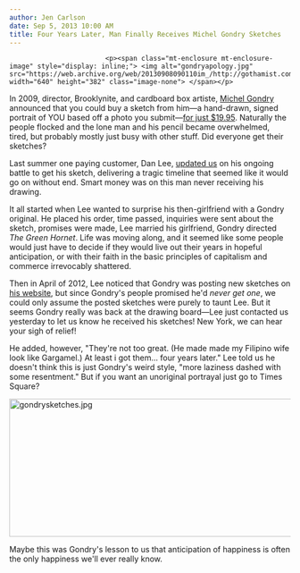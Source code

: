 ```yaml
---
author: Jen Carlson
date: Sep 5, 2013 10:00 AM
title: Four Years Later, Man Finally Receives Michel Gondry Sketches
---
```



                            
                            
                            
                            <p><span class="mt-enclosure mt-enclosure-image" style="display: inline;"> <img alt="gondryapology.jpg" src="https://web.archive.org/web/20130908090110im_/http://gothamist.com/attachments/arts_jen/gondryapology.jpg" width="640" height="382" class="image-none"> </span></p>

<p>In 2009, director, Brooklynite, and cardboard box artiste, <a href="https://web.archive.org/web/20130908090110/http://gothamist.com/tags/michelgondry">Michel Gondry</a> announced that you could buy a sketch from him&#x2014;a hand-drawn, signed portrait of YOU based off a photo you submit&#x2014;<a href="https://web.archive.org/web/20130908090110/http://gothamist.com/2009/04/14/michel_gondry_will_draw_you_yes_you.php">for just $19.95</a>. Naturally the people flocked and the lone man and his pencil became overwhelmed, tired, but probably mostly just busy with other stuff. Did everyone get their sketches? </p>

<p>Last summer one paying customer, Dan Lee, <a href="https://web.archive.org/web/20130908090110/http://gothamist.com/2012/06/11/local_man_has_been_awaiting_michel.php">updated us</a> on his ongoing battle to get his sketch, delivering a tragic timeline that seemed like it would go on without end. Smart money was on this man never receiving his drawing. </p>

<p>It all started when Lee wanted to surprise his then-girlfriend with a Gondry original. He placed his order, time passed, inquiries were sent about the sketch, promises were made, Lee married his girlfriend, Gondry directed <em>The Green Hornet</em>. Life was moving along, and it seemed like some people would just have to decide if they would live out their years in hopeful anticipation, or with their faith in the basic principles of capitalism and commerce irrevocably shattered. </p>

<p>Then in April of 2012, Lee noticed that Gondry was posting new sketches on <a href="https://web.archive.org/web/20130908090110/http://www.michelgondry.com/#prettyPhoto/0/">his website</a>, but since Gondry&apos;s people promised he&apos;d <em>never get one</em>, we could only assume the posted sketches were purely to taunt Lee. But it seems Gondry really was back at the drawing board&#x2014;Lee just contacted us yesterday to let us know he received his sketches! New York, we can hear your sigh of relief!</p>

<p>He added, however, &quot;They&apos;re not too great. (He made made my Filipino wife look like Gargamel.) At least i got them... four years later.&quot; Lee told us he doesn&apos;t think this is just Gondry&apos;s weird style, &quot;more laziness dashed with some resentment.&quot; But if you want an unoriginal portrayal just go to Times Square? </p>

<p><span class="mt-enclosure mt-enclosure-image" style="display: inline;"> <img alt="gondrysketches.jpg" src="https://web.archive.org/web/20130908090110im_/http://gothamist.com/attachments/arts_jen/gondrysketches.jpg" width="640" height="247" class="image-none"> </span></p>

<p>Maybe this was Gondry&apos;s lesson to us that anticipation of happiness is often the only happiness we&apos;ll ever really know. </p>
                            
                            
                            